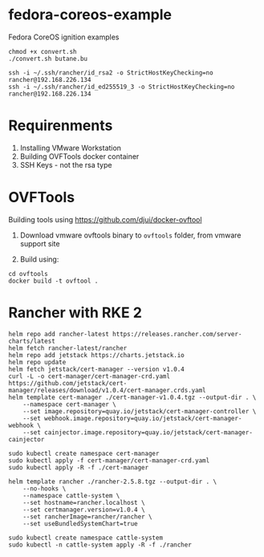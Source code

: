 # fedora-coreos-example

Fedora CoreOS ignition examples

```{shell}
chmod +x convert.sh
./convert.sh butane.bu

ssh -i ~/.ssh/rancher/id_rsa2 -o StrictHostKeyChecking=no rancher@192.168.226.134
ssh -i ~/.ssh/rancher/id_ed255519_3 -o StrictHostKeyChecking=no rancher@192.168.226.134
```

# Requirenments

1. Installing VMware Workstation
2. Building OVFTools docker container
3. SSH Keys - not the rsa type

# OVFTools

Building tools using <https://github.com/djui/docker-ovftool>

1. Download vmware ovftools binary to `ovftools` folder, from vmware support site

2. Build using:

```
cd ovftools
docker build -t ovftool .
```

# Rancher with RKE 2


```
helm repo add rancher-latest https://releases.rancher.com/server-charts/latest
helm fetch rancher-latest/rancher
helm repo add jetstack https://charts.jetstack.io
helm repo update
helm fetch jetstack/cert-manager --version v1.0.4
curl -L -o cert-manager/cert-manager-crd.yaml https://github.com/jetstack/cert-manager/releases/download/v1.0.4/cert-manager.crds.yaml
helm template cert-manager ./cert-manager-v1.0.4.tgz --output-dir . \
    --namespace cert-manager \
    --set image.repository=quay.io/jetstack/cert-manager-controller \
    --set webhook.image.repository=quay.io/jetstack/cert-manager-webhook \
    --set cainjector.image.repository=quay.io/jetstack/cert-manager-cainjector

sudo kubectl create namespace cert-manager
sudo kubectl apply -f cert-manager/cert-manager-crd.yaml
sudo kubectl apply -R -f ./cert-manager

helm template rancher ./rancher-2.5.8.tgz --output-dir . \
    --no-hooks \
    --namespace cattle-system \
    --set hostname=rancher.localhost \
    --set certmanager.version=v1.0.4 \
    --set rancherImage=rancher/rancher \
    --set useBundledSystemChart=true

sudo kubectl create namespace cattle-system
sudo kubectl -n cattle-system apply -R -f ./rancher
```
